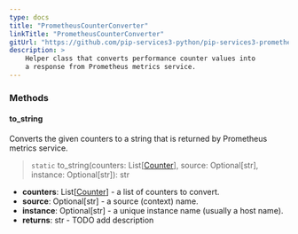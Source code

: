 ```yaml
---
type: docs
title: "PrometheusCounterConverter"
linkTitle: "PrometheusCounterConverter"
gitUrl: "https://github.com/pip-services3-python/pip-services3-prometheus-python"
description: >
    Helper class that converts performance counter values into
    a response from Prometheus metrics service.
---
```



### Methods

#### to_string
Converts the given counters to a string that is returned by Prometheus metrics service.

> `static` to_string(counters: List[[Counter](../../../components/count/counter)], source: Optional[str], instance: Optional[str]): str

- **counters**: List[[Counter](../../../components/count/counter)] - a list of counters to convert.
- **source**: Optional[str] - a source (context) name.
- **instance**: Optional[str] - a unique instance name (usually a host name).
- **returns**: str - TODO add description
